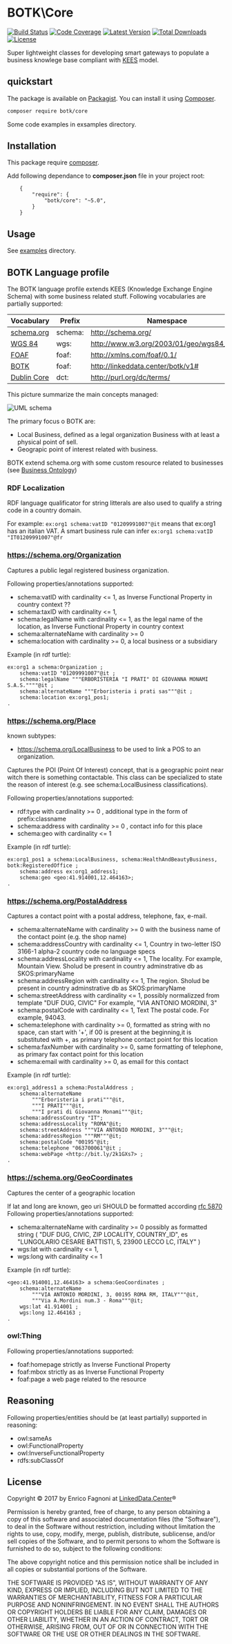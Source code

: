 
# BOTK\Core
[![Build Status](https://img.shields.io/travis/linkeddatacenter/BOTK-core.svg?style=flat-square)](http://travis-ci.org/linkeddatacenter/BOTK-core)
[![Code Coverage](https://img.shields.io/scrutinizer/coverage/g/linkeddatacenter/BOTK-core.svg?style=flat-square)](https://scrutinizer-ci.com/g/linkeddatacenter/BOTK-core)
[![Latest Version](https://img.shields.io/packagist/v/botk/core.svg?style=flat-square)](https://packagist.org/packages/botk/core)
[![Total Downloads](https://img.shields.io/packagist/dt/botk/core.svg?style=flat-square)](https://packagist.org/packages/botk/core)
[![License](https://img.shields.io/packagist/l/botk/core.svg?style=flat-square)](https://packagist.org/packages/botk/core)

Super lightweight classes for developing smart gateways to populate a business knowlege base 
compliant with [KEES](http://linkeddata.center/kees) model.

## quickstart

The package is available on [Packagist](https://packagist.org/packages/botk/core).
You can install it using [Composer](http://getcomposer.org).

```bash
composer require botk/core
```

Some code examples in exsamples directory.


## Installation

This package require [composer](http://getcomposer.org/).

Add following dependance to **composer.json** file in your project root:

```
    {
        "require": {
            "botk/core": "~5.0",
        }
    }
```

## Usage

See [examples](examples/RREADME.md) directory.

## BOTK Language profile

The BOTK language profile extends KEES (Knowledge Exchange Engine Schema) with some business related stuff. 
Following vocabularies are partially supported:

| Vocabulary									| Prefix	| Namespace										|
|-----------------------------------------------|-----------|-----------------------------------------------|
| [schema.org](http://schema.org) 				| schema:	| <http://schema.org/>							|
| [WGS 84](http://www.w3.org/2003/01/geo/)		| wgs:  	| <http://www.w3.org/2003/01/geo/wgs84_pos#> 	|
| [FOAF](http://xmlns.com/foaf/spec/)			| foaf:  	| <http://xmlns.com/foaf/0.1/> 					|
| [BOTK](http://linkeddata.center/botk/)		| foaf:  	| <http://linkeddata.center/botk/v1#> 			|
| [Dublin Core](http://purl.org/dc/terms/) 		| dct:  	| <http://purl.org/dc/terms/> 					|


This picture summarize the main concepts managed:

![UML schema](doc/uml.png)

The primary focus o BOTK are:
- Local Business, defined as a legal organization Business with at least a physical point of sell.
- Geograpic point of interest related with business.

BOTK extend schema.org with some custom resource related to businesses (see [Business Ontology](doc/ontology/README.md))

### RDF Localization

RDF language qualificator for string litterals are also used  to qualify a string code in a country domain.

For example: `ex:org1 schema:vatID "01209991007"@it` means that ex:org1 has an italian VAT. 
A smart business rule can infer `ex:org1 schema:vatID "IT01209991007"@fr` 

### https://schema.org/Organization

Captures a public legal registered business organization.

Following properties/annotations supported: 

- schema:vatID with cardinality <= 1, as Inverse Functional Property in country context ??
- schema:taxID with cardinality <= 1,
- schema:legalName with cardinality <= 1, as the legal name of the location, as Inverse Functional Property in country context
- schema:alternateName with cardinality >= 0
- schema:location with cardinality >= 0, a local business or a subsidiary

Example (in rdf turtle):
```
ex:org1 a schema:Organization ;
	schema:vatID "01209991007"@it ;
	schema:legalName """ERBORISTERIA "I PRATI" DI GIOVANNA MONAMI S.A.S.""""@it ;
	schema:alternateName """Erboristeria i prati sas"""@it ;
	schema:location ex:org1_pos1;
.
```

### https://schema.org/Place

known subtypes:
- https://schema.org/LocalBusiness to be used to link a POS to an organization.

Captures the POI (Point Of Interest) concept, that is a geographic point near witch there is something contactable.	
This class can be specialized  to state the reason of interest (e.g. see schema:LocalBusiness classifications).

Following properties/annotations supported: 

- rdf:type	with cardinality >= 0 , additional type in the form of prefix:classname
- schema:address  with cardinality >= 0 , contact info for this place
- schema:geo with cardinality <= 1

Example (in rdf turtle):
```
ex:org1_pos1 a schema:LocalBusiness, schema:HealthAndBeautyBusiness, botk:RegisteredOffice ;	
	schema:address ex:org1_address1;
	schema:geo <geo:41.914001,12.464163>;
.
```


### https://schema.org/PostalAddress 

Captures a contact point with a postal address, telephone, fax, e-mail.

- schema:alternateName with cardinality >= 0 with the  business name of the  contact point (e.g. the shop name)
- schema:addressCountry with cardinality <= 1, Country  in two-letter ISO 3166-1 alpha-2 country code no language specs
- schema:addressLocality with cardinality <= 1, The locality. For example, Mountain View. Sholud be present in country adminstrative db as SKOS:primaryName
- schema:addressRegion	with cardinality <= 1, The region. Sholud be present in country adminstrative db as SKOS:primaryName
- schema:streetAddress	with cardinality <= 1,	possibly  normalizzed from template "DUF DUG, CIVIC" For example, "VIA ANTONIO MORDINI, 3"
- schema:postalCode	with cardinality <= 1,	Text 	The postal code. For example, 94043.
- schema:telephone with cardinality >= 0, formatted as string with no space, can start with '+', if 00 is present at the beginning,it is substituted with +, as primary telephone contact point for this location
- schema:faxNumber with cardinality >= 0, same formatting of telephone, as primary fax  contact point for this location
- schema:email with cardinality >= 0,  as  email for this contact

Example (in rdf turtle):
```
ex:org1_address1 a schema:PostalAddress ;
	schema:alternateName 
		"""Erboristeria i prati"""@it, 
		"""I PRATI"""@it, 
		"""I prati di Giovanna Monami"""@it;
	schema:addressCountry "IT";
	schema:addressLocality "ROMA"@it;
	schema:streetAddress """VIA ANTONIO MORDINI, 3"""@it;
	schema:addressRegion """RM"""@it;
	schema:postalCode "00195"@it;
	schema:telephone "063700061"@it ;
	schema:webPage <http://bit.ly/2k1GXs7> ;
.
```

### https://schema.org/GeoCoordinates

Captures the center of a geographic location

If lat and long are known, geo uri SHOULD be formatted according [rfc 5870](https://tools.ietf.org/html/rfc5870)
Following properties/annotations supported: 

- schema:alternateName with cardinality >= 0 possibly as formatted string ( "DUF DUG, CIVIC, ZIP LOCALITY, COUNTRY_ID", es "LUNGOLARIO CESARE BATTISTI, 5, 23900 LECCO LC, ITALY" ) 
- wgs:lat with cardinality <= 1,
- wgs:long with cardinality <= 1

Example (in rdf turtle):
```
<geo:41.914001,12.464163> a schema:GeoCoordinates ;
	schema:alternateName 
		"""VIA ANTONIO MORDINI, 3, 00195 ROMA RM, ITALY"""@it,
		"""Via A.Mordini num.3 - Roma"""@it;
	wgs:lat 41.914001 ;
	wgs:long 12.464163 ;
.
```

### owl:Thing

Following properties/annotations supported: 

- foaf:homepage strictly as Inverse Functional Property
- foaf:mbox strictly as as Inverse Functional Property
- foaf:page a web page related to the resource


## Reasoning

Following properties/entities should be (at least partially) supported in reasoning:

- owl:sameAs
- owl:FunctionalProperty
- owl:InverseFunctionalProperty
- rdfs:subClassOf


## License

 Copyright © 2017 by  Enrico Fagnoni at [LinkedData.Center](http://LinkedData.Center/)®

Permission is hereby granted, free of charge, to any person obtaining a copy
of this software and associated documentation files (the "Software"), to deal
in the Software without restriction, including without limitation the rights
to use, copy, modify, merge, publish, distribute, sublicense, and/or sell
copies of the Software, and to permit persons to whom the Software is
furnished to do so, subject to the following conditions:

The above copyright notice and this permission notice shall be included in all
copies or substantial portions of the Software.

THE SOFTWARE IS PROVIDED "AS IS", WITHOUT WARRANTY OF ANY KIND, EXPRESS OR
IMPLIED, INCLUDING BUT NOT LIMITED TO THE WARRANTIES OF MERCHANTABILITY,
FITNESS FOR A PARTICULAR PURPOSE AND NONINFRINGEMENT. IN NO EVENT SHALL THE
AUTHORS OR COPYRIGHT HOLDERS BE LIABLE FOR ANY CLAIM, DAMAGES OR OTHER
LIABILITY, WHETHER IN AN ACTION OF CONTRACT, TORT OR OTHERWISE, ARISING FROM,
OUT OF OR IN CONNECTION WITH THE SOFTWARE OR THE USE OR OTHER DEALINGS IN THE
SOFTWARE.

  
